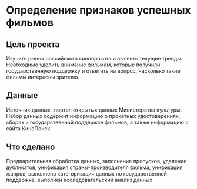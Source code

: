 # Определение признаков успешных фильмов
## Цель проекта
Изучить рынок российского кинопроката и выявить текущие тренды. Необходимо уделить внимание фильмам, которые получили государственную поддержку и ответить на вопрос, насколько такие фильмы интересны зрителю.
## Данные
Источник данных- портал открытых данных Министерства культуры. Набор данных содержит информацию о прокатных удостоверениях, сборах и государственной поддержке фильмов, а также информацию с сайта КиноПоиск.
## Что сделано
Предварительная обработка данных, заполнение пропусков, удаление дубликатов, унификация страны-производителя фильма, унификация жанров, выполнена категоризация данных по государственной поддержке, выполнен исследовательский анализ данных.
